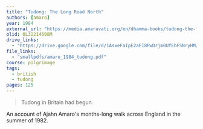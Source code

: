 ```yaml
---
title: "Tudong: The Long Road North"
authors: [amaro]
year: 1984
external_url: "https://media.amaravati.org/en/dhamma-books/tudong-the-long-road-north"
olid: OL32214608M
drive_links:
  - "https://drive.google.com/file/d/1AsxeFaIpE2aFI8PwDrjm0UfEbFSNryHM/view?usp=drivesdk"
file_links:
  - "smallpdfs/amaro_1984_tudong.pdf"
course: pilgrimage
tags:
  - british
  - tudong
pages: 125
---
```


> Tudong in Britain had begun.

An account of Ajahn Amaro's months-long walk across England in the summer of 1982.
